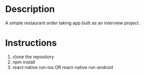 # Description
A simple restaurant order taking app built as an interview project.

# Instructions
  1. clone the repository
  2. npm install 
  3. react-native run-ios
        OR
     react-native run-android
